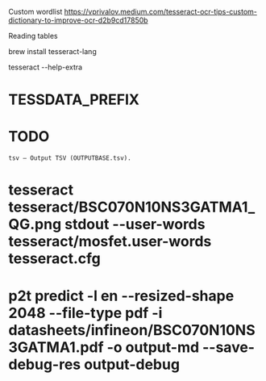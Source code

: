 Custom wordlist https://vprivalov.medium.com/tesseract-ocr-tips-custom-dictionary-to-improve-ocr-d2b9cd17850b

Reading tables 


brew install tesseract-lang

tesseract --help-extra
# TESSDATA_PREFIX


# TODO
`tsv — Output TSV (OUTPUTBASE.tsv).`


# tesseract tesseract/BSC070N10NS3GATMA1_QG.png stdout --user-words tesseract/mosfet.user-words tesseract.cfg

# p2t predict -l en --resized-shape 2048 --file-type pdf -i datasheets/infineon/BSC070N10NS3GATMA1.pdf -o output-md --save-debug-res output-debug
